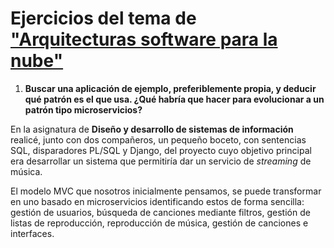 # Ejercicios del tema de ["Arquitecturas software para la nube"](http://jj.github.io/CC/documentos/temas/Arquitecturas_para_la_nube)

1. **Buscar una aplicación de ejemplo, preferiblemente propia, y deducir qué patrón es el que usa. ¿Qué habría que hacer para evolucionar a un patrón tipo microservicios?**

En la asignatura de **Diseño y desarrollo de sistemas de información** realicé, junto con dos compañeros, un pequeño boceto,  con sentencias SQL, disparadores PL/SQL y Django, del proyecto cuyo objetivo principal era desarrollar un sistema que permitiría dar un servicio de _streaming_ de música. 

El modelo MVC que nosotros inicialmente pensamos, se puede transformar en uno basado en microservicios identificando estos de forma sencilla: gestión de usuarios, búsqueda de canciones mediante filtros, gestión de listas de reproducción, reproducción de música, gestión de canciones e interfaces.


